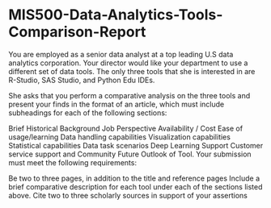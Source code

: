 # MIS500-Data-Analytics-Tools-Comparison-Report
You are employed as a senior data analyst at a top leading U.S data analytics corporation. Your director would like your department to use a different set of data tools. The only three tools that she is interested in are R-Studio, SAS Studio, and Python Edu IDEs.

She asks that you perform a comparative analysis on the three tools and present your finds in the format of an article, which must include subheadings for each of the following sections:

Brief Historical Background
Job Perspective
Availability / Cost
Ease of usage/learning
Data handling capabilities
Visualization capabilities
Statistical capabilities
Data task scenarios
Deep Learning Support
Customer service support and Community
Future Outlook of Tool.
Your submission must meet the following requirements:

Be two to three pages, in addition to the title and reference pages
Include a brief comparative description for each tool under each of the sections listed above.
Cite two to three scholarly sources in support of your assertions


